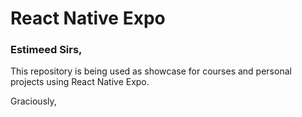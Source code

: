 # React Native Expo

### Estimeed Sirs,

This repository is being used as showcase for courses and personal projects using React Native Expo.

Graciously,
